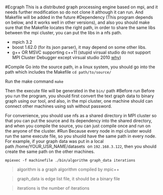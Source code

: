 #Ecgraph
This is a distributed graph processing engine based on mpi, and it needs further modification so do not clone it although it can run. And Makefile will be added in the future
#Dependency
(This program depends on below, and it works well in other versions), and also you should make sure that the Makefile locates the right path, in order to share the same libs between the mpi cluster, you can put the libs in a nfs path.
* mpich 3.2
* boost 1.62.0 (for its json parser), it may depend on some other libs.
* g++ OR MSVC supporting c++11 (stupid virsual studio do not support MPI Cluster Debugger except virsual studio 2010 [why](https://visualstudio.uservoice.com/forums/121579-visual-studio-ide/suggestions/3075084-bring-back-the-mpi-cluster-debugger))

#Compile
Go into the source path, in a linux system, you should go into the path which includes the Makefile
`cd path/to/source/`

Run the make command
`make`

Then the execute file will be generated in the `bin/` path
#Before run
Before you run the program, you should first convert the text graph data to binary graph using our tool, and also, in the mpi cluster, one machine should can connect other machines using ssh without password.

For convenience, you should use nfs as a shared directory in MPI cluster so that you can put the source and its dependency into the shared directory, and when you compile the source, you can just compile once and run on the anyone of the cluster.
#Run
Because every node in mpi cluster would run the same execute file, so you shuold have the same path in every node. For example, if your graph data was put in a local path /home/YOUR_USR_NAME/datasets  on `192.168.3.122`, then you should create the same path on the other machines.

`mpiexec -f machinefile ./bin/algorithm graph_data iterations`

>algorithm is a graph algorithm compiled by mpic++

>graph_data is edge list file, it should be a binary file

>iterations is the number of iterations